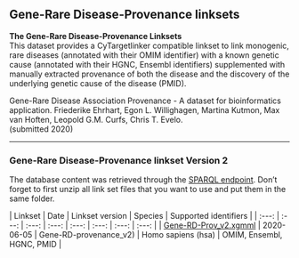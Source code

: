 ## Gene-Rare Disease-Provenance linksets

**The Gene-Rare Disease-Provenance Linksets<br/>**
This dataset provides a CyTargetlinker compatible linkset to link monogenic, rare diseases (annotated with their OMIM identifier) with a known genetic cause (annotated with their HGNC, Ensembl identifiers) supplemented with manually extracted provenance of both the disease and the discovery of the underlying genetic cause of the disease (PMID).

Gene-Rare Disease Association Provenance - A dataset for bioinformatics application. Friederike Ehrhart, Egon L. Willighagen, Martina Kutmon, Max van Hoften, Leopold G.M. Curfs, Chris T. Evelo.<br/>
(submitted 2020)

---

### Gene-Rare Disease-Provenance linkset Version 2

The database content was retrieved through the [SPARQL endpoint](https://www.ebi.ac.uk/rdf/services/sparql). Don’t forget to first unzip all link set files that you want to use and put them in the same folder.

| Linkset | Date | Linkset version | Species | Supported identifiers |
| :---: | :---: | :---: | :---: | :---: | :---: | :---: | :---: |
| [Gene-RD-Prov_v2.xgmml](https://ndownloader.figshare.com/files/21935424) | 2020-06-05 | Gene-RD-provenance_v2) | Homo sapiens (hsa) | OMIM, Ensembl, HGNC, PMID |

